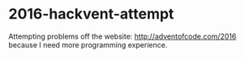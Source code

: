 # 2016-hackvent-attempt
Attempting problems off the website: http://adventofcode.com/2016 because I need more programming experience.
